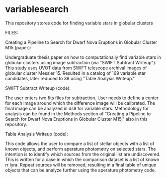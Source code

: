 # variablesearch
This repository stores code for finding variable stars in globular clusters

FILES:

Creating a Pipeline to Search for Dwarf Nova Eruptions in Globular Cluster M15 (paper):

Undergraduate thesis paper on how to computationally find variable stars in globular clusters using image subtraction (via "SWIFT Subtract Writeup"). This study uses UVOT data from SWIFT telescope archival images of globular cluster Messier 15. Resulted in a catalog of 169 variable star candidates, later reduced to 38 using "Table Analysis Writeup."


SWIFT Subtract Writeup (code):

The user enters two fits files for subtraction. User needs to define a center for each image around which the difference image will be calibrated. The final image can be analyzed in ds9 for variable stars. Methodology for analysis can be found in the Methods section of "Creating a Pipeline to Search for Dwarf Nova Eruptions in Globular Cluster M15," also in this repository.

Table Analysis Writeup (code):

This code allows the user to compare a list of stellar objects with a list of known objects, and perform aperature photometry on selected stars. The intention is to identify which sources from the original list are undiscovered. This is written for a case in which the comparison dataset is a list of known rr lyra. Repeat sources will be removed, resulting in a final table of unique objects that can be analyze further using the aperature photometry code.
